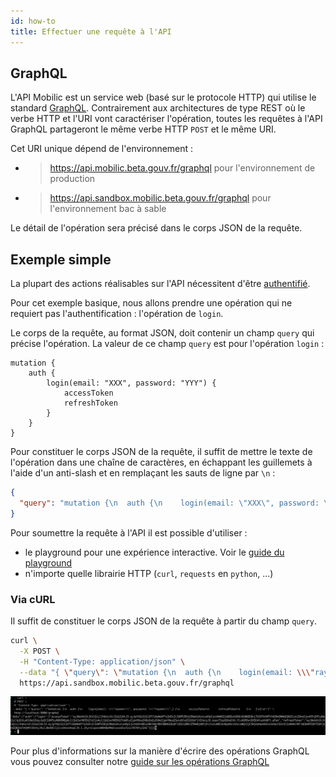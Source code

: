 ```yaml
---
id: how-to
title: Effectuer une requête à l'API
---
```


## GraphQL

L'API Mobilic est un service web (basé sur le protocole HTTP) qui utilise le standard [GraphQL](https://graphql.org/). Contrairement aux architectures de type REST où le verbe HTTP et l'URI vont caractériser l'opération, toutes les requêtes à l'API GraphQL partageront le même verbe HTTP `POST` et le même URI.

Cet URI unique dépend de l'environnement :

- > https://api.mobilic.beta.gouv.fr/graphql pour l'environnement de production

- > https://api.sandbox.mobilic.beta.gouv.fr/graphql pour l'environnement bac à sable

Le détail de l'opération sera précisé dans le corps JSON de la requête.

## Exemple simple

La plupart des actions réalisables sur l'API nécessitent d'être [authentifié](auth.md).

Pour cet exemple basique, nous allons prendre une opération qui ne requiert pas l'authentification : l'opération de `login`.

Le corps de la requête, au format JSON, doit contenir un champ `query` qui précise l'opération. La valeur de ce champ `query` est pour l'opération `login` :

```
mutation {
    auth {
        login(email: "XXX", password: "YYY") {
            accessToken
    	    refreshToken
  	    }
    }
}
```

Pour constituer le corps JSON de la requête, il suffit de mettre le texte de l'opération dans une chaîne de caractères, en échappant les guillemets à l'aide d'un anti-slash et en remplaçant les sauts de ligne par `\n` :

```json
{
  "query": "mutation {\n  auth {\n    login(email: \"XXX\", password: \"YYY\",) {\n      accessToken\n      refreshToken\n    }\n   }\n}\n"
}
```

Pour soumettre la requête à l'API il est possible d'utiliser :

- le playground pour une expérience interactive. Voir le [guide du playground](playground.md)
- n'importe quelle librairie HTTP (`curl`, `requests` en `python`, ...)

### Via cURL

Il suffit de constituer le corps JSON de la requête à partir du champ `query`.

```bash
curl \
  -X POST \
  -H "Content-Type: application/json" \
  --data "{ \"query\": \"mutation {\n  auth {\n    login(email: \\\"rayann\\\", password: \\\"rayann\\\",) {\n      accessToken\n      refreshToken\n    }\n   }\n}\n\"}" \
  https://api.sandbox.mobilic.beta.gouv.fr/graphql
```

![curl-example.png](assets/curl-example.png)

Pour plus d'informations sur la manière d'écrire des opérations GraphQL vous pouvez consulter notre [guide sur les opérations GraphQL](graphql.md)
